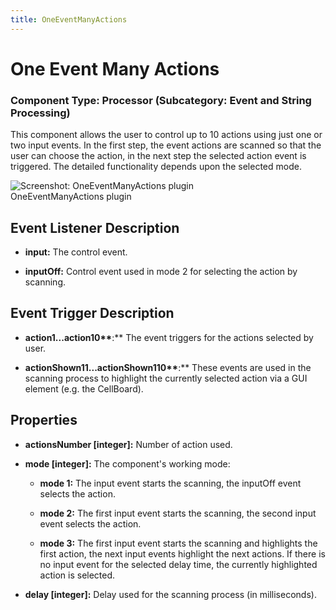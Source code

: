 ```yaml
---
title: OneEventManyActions
---
```


# One Event Many Actions

### Component Type: Processor (Subcategory: Event and String Processing)

This component allows the user to control up to 10 actions using just one or two input events. In the first step, the event actions are scanned so that the user can choose the action, in the next step the selected action event is triggered. The detailed functionality depends upon the selected mode.

![Screenshot: OneEventManyActions plugin](./img/OneEventManyActions.jpg "Screenshot:
        OneEventManyActions plugin")  
OneEventManyActions plugin

## Event Listener Description

- **input:** The control event.

- **inputOff:** Control event used in mode 2 for selecting the action by scanning.

## Event Trigger Description

- **action1...action10\*\***:\*\* The event triggers for the actions selected by user.

- **actionShown11...actionShown110\*\***:\*\* These events are used in the scanning process to highlight the currently selected action via a GUI element (e.g. the CellBoard).

## Properties

- **actionsNumber \[integer\]:** Number of action used.

- **mode \[integer\]:** The component's working mode:
  - **mode 1:** The input event starts the scanning, the inputOff event selects the action.

  - **mode 2:** The first input event starts the scanning, the second input event selects the action.

  - **mode 3:** The first input event starts the scanning and highlights the first action, the next input events highlight the next actions. If there is no input event for the selected delay time, the currently highlighted action is selected.
- **delay \[integer\]:** Delay used for the scanning process (in milliseconds).
